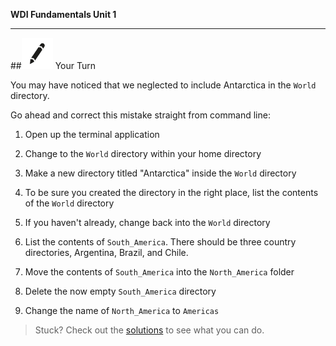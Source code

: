 **WDI Fundamentals Unit 1**

---

##![Your Turn](../assets/exercise.png) Your Turn

You may have noticed that we neglected to include Antarctica in the `World` directory.

Go ahead and correct this mistake straight from command line:

1. Open up the terminal application

2. Change to the `World` directory within your home directory

3. Make a new directory titled "Antarctica" inside the `World` directory

4. To be sure you created the directory in the right place, list the contents of the `World` directory

5. If you haven't already, change back into the `World` directory

6. List the contents of `South_America`. There should be three country directories, Argentina, Brazil, and Chile.

7. Move the contents of `South_America` into the `North_America` folder

8. Delete the now empty `South_America` directory

9. Change the name of `North_America` to `Americas`

> Stuck? Check out the [solutions](https://github.com/generalassembly-studio/fundamentals/blob/master/exercise-solutions.md) to see what you can do.

